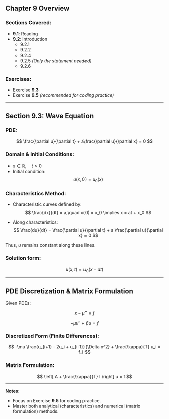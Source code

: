 

## Chapter 9 Overview

### Sections Covered:
- **9.1**: Reading  
- **9.2**: Introduction  
  - 9.2.1  
  - 9.2.2  
  - 9.2.4  
  - 9.2.5 *(Only the statement needed)*  
  - 9.2.6  

### Exercises:
- Exercise **9.3**  
- Exercise **9.5** *(recommended for coding practice)*  

---

## Section 9.3: Wave Equation

### PDE:
$$
\frac{\partial u}{\partial t} + a\frac{\partial u}{\partial x} = 0
$$

### Domain & Initial Conditions:
- $x \in \mathbb{R}, \quad t > 0$  
- Initial condition:  
$$
u(x, 0) = u_0(x)
$$

### Characteristics Method:
- Characteristic curves defined by:  
$$
\frac{dx}{dt} = a,\quad x(0) = x_0 \implies x = at + x_0
$$

- Along characteristics:  
$$
\frac{du}{dt} = \frac{\partial u}{\partial t} + a \frac{\partial u}{\partial x} = 0
$$

Thus, $u$ remains constant along these lines.

### Solution form:
$$
u(x, t) = u_0(x - at)
$$

---

## PDE Discretization & Matrix Formulation

Given PDEs:

$$
x - \mu'' = f
$$

$$
-\mu u'' + \beta u = f
$$

### Discretized Form (Finite Differences):
$$
-\mu \frac{u_{i+1} - 2u_i + u_{i-1}}{\Delta x^2} + \frac{\kappa}{T} u_i = f_i
$$

### Matrix Formulation:
$$
\left[ A + \frac{\kappa}{T} I \right] u = f
$$

---

**Notes:**  
- Focus on Exercise **9.5** for coding practice.  
- Master both analytical (characteristics) and numerical (matrix formulation) methods.  